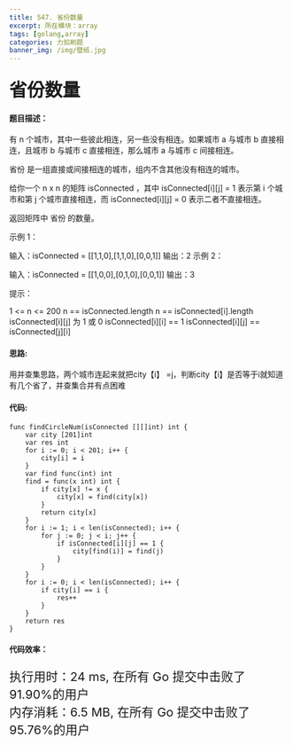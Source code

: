 ```yaml
---
title: 547. 省份数量
excerpt: 所在模块：array
tags: [golang,array]
categories: 力扣刷题
banner_img: /img/壁纸.jpg
---
```


### <font size=6px>省份数量</font>

#### 题目描述：

有 n 个城市，其中一些彼此相连，另一些没有相连。如果城市 a 与城市 b 直接相连，且城市 b 与城市 c 直接相连，那么城市 a 与城市 c 间接相连。

省份 是一组直接或间接相连的城市，组内不含其他没有相连的城市。

给你一个 n x n 的矩阵 isConnected ，其中 isConnected[i][j] = 1 表示第 i 个城市和第 j 个城市直接相连，而 isConnected[i][j] = 0 表示二者不直接相连。

返回矩阵中 省份 的数量。

 

示例 1：


输入：isConnected = [[1,1,0],[1,1,0],[0,0,1]]
输出：2
示例 2：


输入：isConnected = [[1,0,0],[0,1,0],[0,0,1]]
输出：3


提示：

1 <= n <= 200
n == isConnected.length
n == isConnected[i].length
isConnected[i][j] 为 1 或 0
isConnected[i][i] == 1
isConnected[i][j] == isConnected[j][i]

#### 思路:

用并查集思路，两个城市连起来就把city【i】 =j，判断city【i】是否等于i就知道有几个省了，并查集合并有点困难

#### 代码:

```golang
func findCircleNum(isConnected [][]int) int {
	var city [201]int
	var res int
	for i := 0; i < 201; i++ {
		city[i] = i
	}
	var find func(int) int
	find = func(x int) int {
		if city[x] != x {
			city[x] = find(city[x])
		}
		return city[x]
	}
	for i := 1; i < len(isConnected); i++ {
		for j := 0; j < i; j++ {
			if isConnected[i][j] == 1 {
				city[find(i)] = find(j)
			}
		}
	}
	for i := 0; i < len(isConnected); i++ {
		if city[i] == i {
			res++
		}
	}
	return res
}

```

#### 代码效率：

<p class="note note-primary"; style="font-size:22px">
   执行用时：24 ms, 在所有 Go 提交中击败了91.90%的用户<br>
   内存消耗：6.5 MB, 在所有 Go 提交中击败了95.76%的用户
</p>

